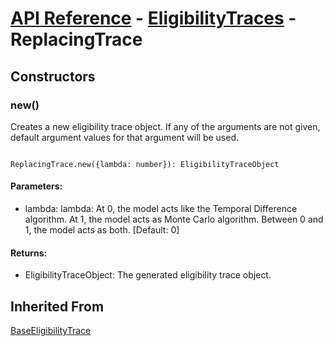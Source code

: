 # [API Reference](../../API.md) - [EligibilityTraces](../EligibilityTraces.md) - ReplacingTrace

## Constructors

### new()

Creates a new eligibility trace object. If any of the arguments are not given, default argument values for that argument will be used.

```

ReplacingTrace.new({lambda: number}): EligibilityTraceObject

```

#### Parameters:

* lambda: lambda: At 0, the model acts like the Temporal Difference algorithm. At 1, the model acts as Monte Carlo algorithm. Between 0 and 1, the model acts as both. [Default: 0]

#### Returns:

* EligibilityTraceObject: The generated eligibility trace object.

## Inherited From

[BaseEligibilityTrace](BaseEligibilityTrace.md)
